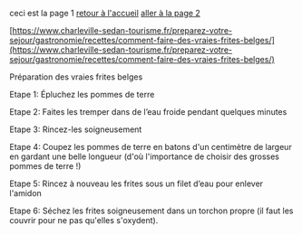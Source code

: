 ceci est la page 1
[retour à l'accueil](index.md)
[aller à la page 2](page2.md)

[https://www.charleville-sedan-tourisme.fr/preparez-votre-sejour/gastronomie/recettes/comment-faire-des-vraies-frites-belges/](https://www.charleville-sedan-tourisme.fr/preparez-votre-sejour/gastronomie/recettes/comment-faire-des-vraies-frites-belges/)

Préparation des vraies frites belges

Etape 1: Épluchez les pommes de terre

Etape 2: Faites les tremper dans de l’eau froide pendant quelques minutes

Etape 3: Rincez-les soigneusement

Etape 4: Coupez les pommes de terre en batons d'un centimètre de largeur en gardant une belle longueur (d'où l'importance de choisir des grosses pommes de terre !)

Etape 5: Rincez à nouveau les frites sous un filet d’eau pour enlever l'amidon

Etape 6: Séchez les frites soigneusement dans un torchon propre (il faut les couvrir pour ne pas qu'elles s'oxydent).
